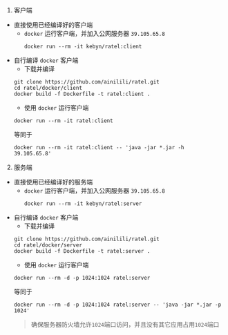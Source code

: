 1. 客户端
  + 直接使用已经编译好的客户端
    - `docker` 运行客户端，并加入公网服务器 `39.105.65.8`
      ```
      docker run --rm -it kebyn/ratel:client
      ```
  + 自行编译 `docker` 客户端
    - 下载并编译
    ```
    git clone https://github.com/ainilili/ratel.git
    cd ratel/docker/client
    docker build -f Dockerfile -t ratel:client .
    ```
    - 使用 `docker` 运行客户端
    ```
    docker run --rm -it ratel:client
    ```
    等同于
    ```
    docker run --rm -it ratel:client -- 'java -jar *.jar -h 39.105.65.8'
    ```
2. 服务端
  + 直接使用已经编译好的服务端
    - `docker` 运行客户端，并加入公网服务器 `39.105.65.8`
      ```
      docker run --rm -it kebyn/ratel:server
      ```
  + 自行编译 `docker` 客户端
    - 下载并编译
    ```
    git clone https://github.com/ainilili/ratel.git
    cd ratel/docker/server
    docker build -f Dockerfile -t ratel:server .
    ```
    - 使用 `docker` 运行客户端
    ```
    docker run --rm -d -p 1024:1024 ratel:server
    ```
    等同于
    ```
    docker run --rm -d -p 1024:1024 ratel:server -- 'java -jar *.jar -p 1024'
    ```
    > 确保服务器防火墙允许`1024`端口访问，并且没有其它应用占用`1024`端口
